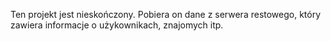 Ten projekt jest nieskończony. Pobiera on dane z serwera restowego, który zawiera informacje o użykownikach, znajomych itp.
